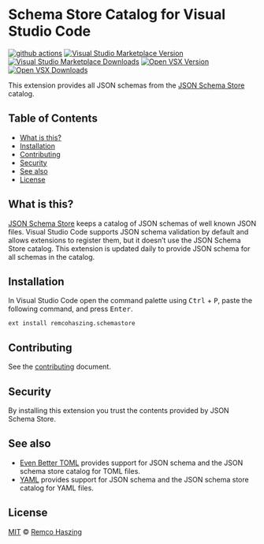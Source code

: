 # Schema Store Catalog for Visual Studio Code

[![github actions](https://github.com/remcohaszing/vscode-schemastore/actions/workflows/ci.yaml/badge.svg)](https://github.com/remcohaszing/vscode-schemastore/actions/workflows/ci.yaml)
[![Visual Studio Marketplace Version](https://img.shields.io/visual-studio-marketplace/v/remcohaszing.schemastore)](https://marketplace.visualstudio.com/items?itemName=remcohaszing.schemastore)
[![Visual Studio Marketplace Downloads](https://img.shields.io/visual-studio-marketplace/d/remcohaszing.schemastore)](https://marketplace.visualstudio.com/items?itemName=remcohaszing.schemastore)
[![Open VSX Version](https://img.shields.io/open-vsx/v/remcohaszing/schemastore)](https://open-vsx.org/extension/remcohaszing/schemastore)
[![Open VSX Downloads](https://img.shields.io/open-vsx/dt/remcohaszing/schemastore)](https://open-vsx.org/extension/remcohaszing/schemastore)

This extension provides all JSON schemas from the [JSON Schema Store](https://www.schemastore.org)
catalog.

## Table of Contents

- [What is this?](#what-is-this)
- [Installation](#installation)
- [Contributing](#contributing)
- [Security](#security)
- [See also](#see-also)
- [License](#license)

## What is this?

[JSON Schema Store](https://www.schemastore.org) keeps a catalog of JSON schemas of well known JSON
files. Visual Studio Code supports JSON schema validation by default and allows extensions to
register them, but it doesn’t use the JSON Schema Store catalog. This extension is updated daily to
provide JSON schema for all schemas in the catalog.

## Installation

In Visual Studio Code open the command palette using <kbd>Ctrl</kbd> + <kbd>P</kbd>, paste the
following command, and press <kbd>Enter</kbd>.

```
ext install remcohaszing.schemastore
```

## Contributing

See the [contributing](https://github.com/remcohaszing/vscode-schemastore/blob/HEAD/CONTRIBUTING.md) document.

## Security

By installing this extension you trust the contents provided by JSON Schema Store.

## See also

- [Even Better TOML](https://github.com/tamasfe/taplo/tree/HEAD/editors/vscode) provides support for
  JSON schema and the JSON schema store catalog for TOML files.
- [YAML](https://github.com/redhat-developer/vscode-yaml) provides support for JSON schema and the
  JSON schema store catalog for YAML files.

## License

[MIT](https://github.com/remcohaszing/vscode-schemastore/blob/HEAD/LICENSE.md) © [Remco Haszing](https://github.com/remcohaszing)
